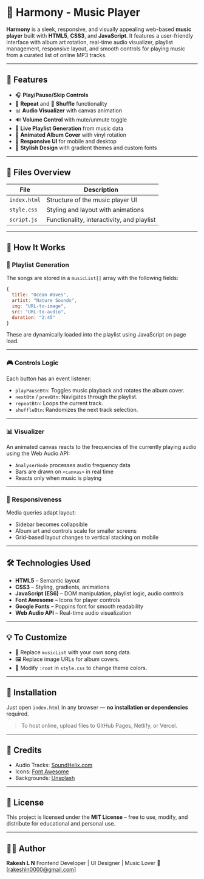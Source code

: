 

# 🎵 Harmony - Music Player

**Harmony** is a sleek, responsive, and visually appealing web-based **music player** built with **HTML5**, **CSS3**, and **JavaScript**. It features a user-friendly interface with album art rotation, real-time audio visualizer, playlist management, responsive layout, and smooth controls for playing music from a curated list of online MP3 tracks.

---

## 🚀 Features

* 🎧 **Play/Pause/Skip Controls**
* 🔁 **Repeat** and 🔀 **Shuffle** functionality
* 📊 **Audio Visualizer** with canvas animation
* 🔊 **Volume Control** with mute/unmute toggle
* 🎵 **Live Playlist Generation** from music data
* 📀 **Animated Album Cover** with vinyl rotation
* 📱 **Responsive UI** for mobile and desktop
* 🌈 **Stylish Design** with gradient themes and custom fonts

---

## 📂 Files Overview

| File         | Description                                |
| ------------ | ------------------------------------------ |
| `index.html` | Structure of the music player UI           |
| `style.css`  | Styling and layout with animations         |
| `script.js`  | Functionality, interactivity, and playlist |

---

## 🧠 How It Works

### 🎼 Playlist Generation

The songs are stored in a `musicList[]` array with the following fields:

```javascript
{
  title: "Ocean Waves",
  artist: "Nature Sounds",
  img: "URL-to-image",
  src: "URL-to-audio",
  duration: "2:45"
}
```

These are dynamically loaded into the playlist using JavaScript on page load.

---

### 🎮 Controls Logic

Each button has an event listener:

* `playPauseBtn`: Toggles music playback and rotates the album cover.
* `nextBtn` / `prevBtn`: Navigates through the playlist.
* `repeatBtn`: Loops the current track.
* `shuffleBtn`: Randomizes the next track selection.

---

### 📊 Visualizer

An animated canvas reacts to the frequencies of the currently playing audio using the Web Audio API:

* `AnalyserNode` processes audio frequency data
* Bars are drawn on `<canvas>` in real time
* Reacts only when music is playing

---

### 📱 Responsiveness

Media queries adapt layout:

* Sidebar becomes collapsible
* Album art and controls scale for smaller screens
* Grid-based layout changes to vertical stacking on mobile


---

## 🛠 Technologies Used

* **HTML5** – Semantic layout
* **CSS3** – Styling, gradients, animations
* **JavaScript (ES6)** – DOM manipulation, playlist logic, audio controls
* **Font Awesome** – Icons for player controls
* **Google Fonts** – Poppins font for smooth readability
* **Web Audio API** – Real-time audio visualization

---

## 💡 To Customize

* 🎵 Replace `musicList` with your own song data.
* 🖼️ Replace image URLs for album covers.
* 🎨 Modify `:root` in `style.css` to change theme colors.

---

## 🔧 Installation

Just open `index.html` in any browser — **no installation or dependencies** required.

> To host online, upload files to GitHub Pages, Netlify, or Vercel.

---

## 📌 Credits

* Audio Tracks: [SoundHelix.com](https://www.soundhelix.com/)
* Icons: [Font Awesome](https://fontawesome.com/)
* Backgrounds: [Unsplash](https://unsplash.com/)

---

## 📄 License

This project is licensed under the **MIT License** – free to use, modify, and distribute for educational and personal use.

---

## 🙋‍♂️ Author

**Rakesh L N**
Frontend Developer | UI Designer | Music Lover
📧 [rakeshln0000@gmail.com]

